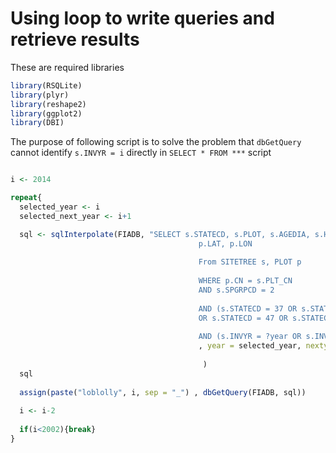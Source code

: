 # Using loop to write queries and retrieve results


These are required libraries

```R
library(RSQLite)
library(plyr)
library(reshape2)
library(ggplot2)
library(DBI)
```


The purpose of following script is to solve the problem that `dbGetQuery` cannot identify `s.INVYR = i` directly in `SELECT * FROM ***` script 

```R

i <- 2014

repeat{
  selected_year <- i
  selected_next_year <- i+1

  sql <- sqlInterpolate(FIADB, "SELECT s.STATECD, s.PLOT, s.AGEDIA, s.HT, s.INVYR, 
                                          p.LAT, p.LON
                                          
                                          From SITETREE s, PLOT p
                                          
                                          WHERE p.CN = s.PLT_CN
                                          AND s.SPGRPCD = 2
                                          
                                          AND (s.STATECD = 37 OR s.STATECD = 45 OR s.STATECD = 12 
                                          OR s.STATECD = 47 OR s.STATECD = 13 OR s.STATECD = 1 OR s.STATECD = 28)
  
                                          AND (s.INVYR = ?year OR s.INVYR = ?nextyear)"
                                          , year = selected_year, nextyear = selected_next_year
                                          
                                           ) 
  sql
  
  assign(paste("loblolly", i, sep = "_") , dbGetQuery(FIADB, sql))
  
  i <- i-2
  
  if(i<2002){break}
}

```
